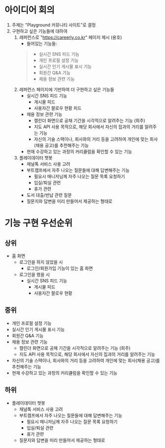 # 아이디어 회의

1. 주제는 "Playground 커뮤니티 사이트"로 결정
2. 구현하고 싶은 기능들에 대하여
    1. 레퍼런스로 "https://careerly.co.kr" 페이지 제시 (용호)
        - 들어있는 기능들:
        >- 실시간 SNS 피드 기능
        >- 개인 프로필 설정 기능
        >- 실시간 인기 게시물 표시 기능
        >- 회원간 Q&A 기능
        >- 채용 정보 관련 기능
    2. 레퍼런스 페이지에 기반하여 더 구현하고 싶은 기능들
        - 실시간 SNS 피드 기능
            - 게시물 피드
            - 사용자간 팔로우 현황 피드
        - 채용 정보 관련 기능
            - 캘린더 화면으로 공채 기간을 시각적으로 알려주는 기능 (희주)
            - 지도 API 사용 목적으로, 해당 회사에서 자신의 집과의 거리를 알려주는 기능
            - 자신의 기술 스택이나, 회사와의 거리 등을 고려하여 개인에 맞는 회사(채용 공고)를 추천해주는 기능
        - 현재 수강하고 있는 과정의 커리큘럼을 확인할 수 있는 기능
    3. 플레이데이터 챗봇
        - 채널톡 서비스 사용 고려
        - 부트캠프에서 자주 나오는 질문들에 대해 답변해주는 기능
            - 필요시 매니저님께 자주 나오는 질문 목록 요청하기
            - 입실/퇴실 관련
            - 휴가 관련
        - 도서 대출/반납 관련 질문
        - 질문지와 답변을 미리 만들어서 제공하는 형태로

# 기능 구현 우선순위
## 상위
- 홈 화면
    - 로그인을 하지 않았을 시 
        - 로그인/회원가입 기능이 있는 홈 화면
    - 로그인을 했을 시
        - 실시간 SNS 피드 기능
            - 게시물 피드
            - 사용자간 팔로우 현황 
## 중위
- 개인 프로필 설정 기능
- 실시간 인기 게시물 표시 기능
- 회원간 Q&A 기능
- 채용 정보 관련 기능
    - 캘린더 화면으로 공채 기간을 시각적으로 알려주는 기능 (희주)
    - 지도 API 사용 목적으로, 
해당 회사에서 자신의 집과의 거리를 알려주는 기능
- 자신의 기술 스택이나, 회사와의 거리 등을 고려하여 개인에 맞는 회사(채용 공고)를 추천해주는 기능
- 현재 수강하고 있는 과정의 커리큘럼을 확인할 수 있는 기능
## 하위
- 플레이데이터 챗봇
    - 채널톡 서비스 사용 고려
    - 부트캠프에서 자주 나오는 질문들에 대해 답변해주는 기능
        - 필요시 매니저님께 자주 나오는 질문 목록 요청하기
        - 입실/퇴실 관련
        - 휴가 관련
    - 질문지와 답변을 미리 만들어서 제공하는 형태로